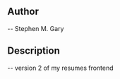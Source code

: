 ## Author 
  -- Stephen M. Gary

## Description
  -- version 2 of my resumes frontend
<!-- 
        <div className='icons'>
        <a href='https://github.com/stgary'>
          <FontAwesomeIcon className='icon' icon={faGithubSquare} />
        </a>
        <a href='https://www.linkedin.com/in/sgary0'>
          <FontAwesomeIcon className='icon' icon={faLinkedin} />
        </a>
        <a href='https://twitter.com/explore'>
          <FontAwesomeIcon className='icon' icon={faTwitterSquare} />
        </a>
        <a href='https://m.facebook.com/stephen.gary.566'> 
          <FontAwesomeIcon className='icon' icon={faFacebookSquare} />
        </a> 
      </div> -->